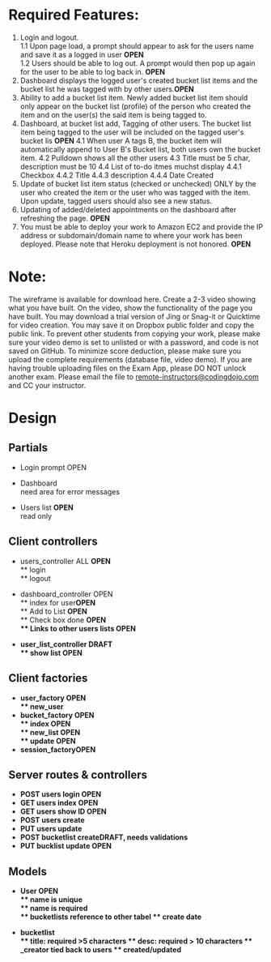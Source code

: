 # Required Features:

1. Login and logout.<br>
1.1 Upon page load, a prompt should appear to ask for the users name and save it as a logged in user  <b>OPEN</b><br>
1.2 Users should be able to log out.  A prompt would then pop up again for the user to be able to log back in. <b>OPEN</b>
2. Dashboard displays the logged user's created bucket list items and the bucket list he was tagged with by other users.<b>OPEN</b><br>
3. Ability to add a bucket list item. Newly added bucket list item should only appear on the bucket list (profile) of the person who created the item and on the user(s) the said item is being tagged to.
4. Dashboard, at bucket list add, Tagging of other users. The bucket list item being tagged to the user will be included on the tagged user's bucket lis  <b>OPEN</b>
   4.1 When user A tags B, the bucket item will automatically append to User B's Bucket list, both users own the bucket item.
   4.2 Pulldown shows all the other users
   4.3 Title must be 5 char, description must be 10
   4.4 List of to-do itmes muchst display
    4.4.1 Checkbox
    4.4.2 Title
    4.4.3 description
    4.4.4 Date Created
5. Update of bucket list item status (checked or unchecked) ONLY by the user who created the item or the user who was tagged with the item. Upon update, tagged users should also see a new status.
6. Updating of added/deleted appointments on the dashboard after refreshing the page. <b>OPEN</b>
7. You must be able to deploy your work to Amazon EC2 and provide the IP address or subdomain/domain name to where your work has been deployed. Please note that Heroku deployment is not honored. <b>OPEN</b>

# Note:

The wireframe is available for download here.
Create a 2-3 video showing what you have built. On the video, show the functionality of the page you have built. You may download a trial version of Jing or Snag-it or Quicktime for video creation. You may save it on Dropbox public folder and  copy the public link.
To prevent other students from copying your work, please make sure your video demo is set to unlisted or with a password, and code is not saved on GitHub.
To minimize score deduction, please make sure you upload the complete requirements (database file, video demo).
If you are having trouble uploading files on the Exam App, please DO NOT unlock another exam. Please email the file to remote-instructors@codingdojo.com and CC your instructor.

# Design

## Partials
* Login prompt  OPEN
* Dashboard  <br>
    need area for error messages

* Users list <b>OPEN</b><br>
    read only<br>

## Client controllers
* users_controller ALL <b>OPEN</b><br>
** login<br>
** logout<br>

* dashboard_controller OPEN<br>
** index for user<b>OPEN</b><br>
** Add to List <b>OPEN</b><br>
** Check box done <b>OPEN<b><br>
** Links to other users lists <b>OPEN<b><br>
* user_list_controller DRAFT<br>
** show list  OPEN<br>


## Client factories
* user_factory  <b>OPEN</b><br>
** new_user <br>
* bucket_factory  <b>OPEN</b><br>
** index   <b>OPEN</b> <br>
** new_list <b>OPEN</b><br>
** update <b>OPEN</b><br>
* session_factory<b>OPEN</b><br>

## Server routes & controllers
* POST users login  <b>OPEN</b>
* GET users index  <b>OPEN</b>
* GET users show ID  <b>OPEN</b>
* POST users create
* PUT users update
* POST bucketlist create<b>DRAFT, needs validations</b>
* PUT bucklist update <b>OPEN</b>

## Models
* User  <b>OPEN</b><br>
** name is unique<br>
** name is required<br>
** bucketlists reference to other tabel
** create date<br>

* bucketlist   <br>
** title: required >5 characters
** desc: required > 10 characters
** _creator tied back to users
** created/updated <br>
